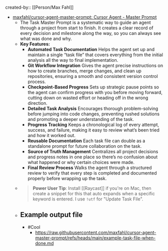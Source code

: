created-by:: [[Person/Max Fahl]]

- [maxfahl/cursor-agent-master-prompt: Cursor Agent - Master Prompt](https://github.com/maxfahl/cursor-agent-master-prompt/tree/main?tab=readme-ov-file)
	- The Task Master Prompt is a systematic way to guide an agent through a project from start to finish. It creates a clear record of every decision and milestone along the way, so you can always see what was done and why.
	- **Key Features:**
		- **Automated Task Documentation**
		  Helps the agent set up and maintain a single “task file” that covers everything from the initial analysis all the way to final implementation.
		- **Git Workflow Integration**
		  Gives the agent precise instructions on how to create branches, merge changes, and clean up repositories, ensuring a smooth and consistent version control process.
		- **Checkpoint-Based Progress**
		  Sets up strategic pause points so the agent can confirm progress with you before moving forward, cutting down on wasted effort or heading off in the wrong direction.
		- **Detailed Task Analysis**
		  Encourages thorough problem-solving before jumping into code changes, preventing rushed solutions and promoting a deeper understanding of the task.
		- **Progress Tracking**
		  Keeps a chronological log of every attempt, success, and failure, making it easy to review what’s been tried and how it worked out.
		- **Reusable Documentation**
		  Each task file can double as a standalone prompt for future collaboration on the task.
		- **Source of Truth Management**
		  Centralizes all project decisions and progress notes in one place so there’s no confusion about what happened or why certain choices were made.
		- **Final Review Process**
		  Walks the agent through a structured review to verify that every step is completed and documented properly before wrapping up the task.
	- > **Power User Tip**: Install [[Raycast]] if you're on Mac, then create a snippet for this that auto expands when a specific keyword is entered. I use `!utf` for "Update Task File".
	- ## Example output file
		- #Cool
			- https://raw.githubusercontent.com/maxfahl/cursor-agent-master-prompt/refs/heads/main/example-task-file-when-done.md